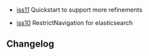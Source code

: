 - <a href="https://github.com/groupby/issues/issues/720">iss11</a> Quickstart to support more refinements

- <a href="https://github.com/groupby/issues/issues/672">iss10</a> RestrictNavigation for elasticsearch

Changelog
---
